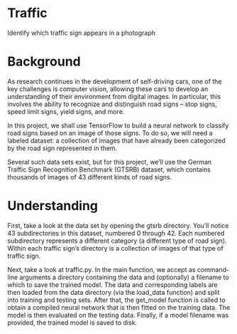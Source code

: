 # Traffic
Identify which traffic sign appears in a photograph

# Background
As research continues in the development of self-driving cars, one of the key challenges is computer vision, allowing these cars to develop an understanding of their environment from digital images. In particular, this involves the ability to recognize and distinguish road signs – stop signs, speed limit signs, yield signs, and more.

In this project, we shall use TensorFlow to build a neural network to classify road signs based on an image of those signs. To do so, we will need a labeled dataset: a collection of images that have already been categorized by the road sign represented in them.

Several such data sets exist, but for this project, we’ll use the German Traffic Sign Recognition Benchmark (GTSRB) dataset, which contains thousands of images of 43 different kinds of road signs.

# Understanding
First, take a look at the data set by opening the gtsrb directory. You’ll notice 43 subdirectories in this dataset, numbered 0 through 42. Each numbered subdirectory represents a different category (a different type of road sign). Within each traffic sign’s directory is a collection of images of that type of traffic sign.

Next, take a look at traffic.py. In the main function, we accept as command-line arguments a directory containing the data and (optionally) a filename to which to save the trained model. The data and corresponding labels are then loaded from the data directory (via the load_data function) and split into training and testing sets. After that, the get_model function is called to obtain a compiled neural network that is then fitted on the training data. The model is then evaluated on the testing data. Finally, if a model filename was provided, the trained model is saved to disk.
